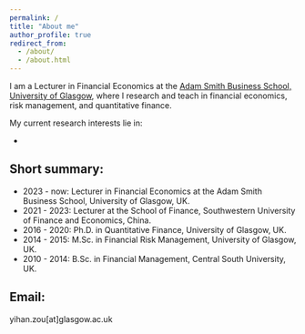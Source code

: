 ```yaml
---
permalink: /
title: "About me"
author_profile: true
redirect_from: 
  - /about/
  - /about.html
---
```


I am a Lecturer in Financial Economics at the [Adam Smith Business School, University of Glasgow](https://www.gla.ac.uk/schools/business/), where I research and teach in financial economics, risk management, and quantitative finance.

My current research interests lie in:

- 

Short summary:
------
- 2023 -  now: Lecturer in Financial Economics at the Adam Smith Business School, University of Glasgow, UK.
- 2021 - 2023: Lecturer at the School of Finance, Southwestern University of Finance and Economics, China.
- 2016 - 2020: Ph.D. in Quantitative Finance, University of Glasgow, UK.
- 2014 - 2015: M.Sc. in Financial Risk Management, University of Glasgow, UK.
- 2010 - 2014:  B.Sc. in Financial Management, Central South University, UK.

Email:
------
yihan.zou[at]glasgow.ac.uk
